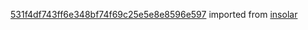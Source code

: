[531f4df743ff6e348bf74f69c25e5e8e8596e597](https://github.com/insolar/insolar/commit/531f4df743ff6e348bf74f69c25e5e8e8596e597) imported from [insolar](https://github.com/insolar/insolar)
